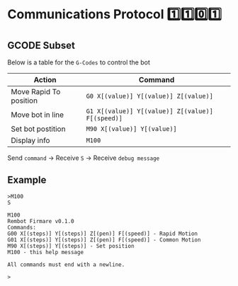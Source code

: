 # Communications Protocol :one::one::zero::one:

## GCODE Subset

Below is a table for the `G-Codes` to control the bot

| Action | Command |
| --- | --- |
| Move Rapid To position | `G0 X[(value)] Y[(value)] Z[(value)]` |
| Move bot in line | `G1 X[(value)] Y[(value)] Z[(value)] F[(speed)]` |
| Set bot postition | `M90 X[(value)] Y[(value)]` |
| Display info | `M100` |

Send `command` -> Receive `S` -> Receive `debug message`

## Example
```
>M100
S

M100
Rembot Firmare v0.1.0
Commands:
G00 X[(steps)] Y[(steps)] Z[(pen)] F[(speed)] - Rapid Motion
G01 X[(steps)] Y[(steps)] Z[(pen)] F[(speed)] - Common Motion
M90 X[(steps)] Y[(steps)] - Set position
M100 - this help message

All commands must end with a newline.

>
```

